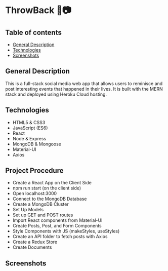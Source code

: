 # ThrowBack 💭📷

## Table of contents
* [General Description](#general-info)
* [Technologies](#technologies)
* [Screenshots](#screenshots)


## General Description
This is a full-stack social media web app that allows users to reminisce and post interesting events that happened in their lives. It is built with the MERN stack and deployed using Heroku Cloud hosting.


## Technologies

- HTML5 & CSS3
- JavaScript (ES6)
- React
- Node & Express
- MongoDB & Mongoose
- Material-UI
- Axios


## Project Procedure

- Create a React App on the Client Side 
- npm run start (on the client side)
- Open localhost:3000
- Connect to the MongoDB Database
- Create a MongoDB Cluster
- Set Up Models
- Set up GET and POST routes
- Import React components from Material-UI
- Create Posts, Post, and Form Components
- Style Components with JS (makeStyles, useStyles)
- Create an API folder to fetch posts with Axios
- Create a Redux Store
- Create Documents


## Screenshots 
